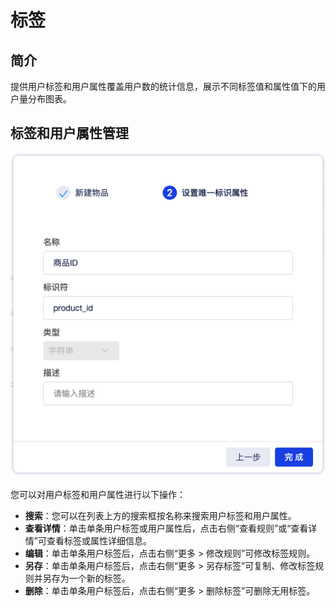 # 标签

## 简介

提供用户标签和用户属性覆盖用户数的统计信息，展示不同标签值和属性值下的用户量分布图表。

## 标签和用户属性管理

![](../.gitbook/assets/image%20%2816%29.png)

您可以对用户标签和用户属性进行以下操作：

* **搜索**：您可以在列表上方的搜索框按名称来搜索用户标签和用户属性。
* **查看详情**：单击单条用户标签或用户属性后，点击右侧“查看规则”或“查看详情”可查看标签或属性详细信息。
* **编辑**：单击单条用户标签后，点击右侧“更多 &gt; 修改规则”可修改标签规则。
* **另存**：单击单条用户标签后，点击右侧“更多 &gt; 另存标签”可复制、修改标签规则并另存为一个新的标签。
* **删除**：单击单条用户标签后，点击右侧“更多 &gt; 删除标签”可删除无用标签。



